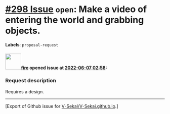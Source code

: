 # [\#298 Issue](https://github.com/V-Sekai/V-Sekai.github.io/issues/298) `open`: Make a video of entering the world and grabbing objects.
**Labels**: `proposal-request`


#### <img src="https://avatars.githubusercontent.com/u/32321?u=c2e06a3d2b49a467aa907e54aa259516440267cc&v=4" width="50">[fire](https://github.com/fire) opened issue at [2022-06-07 02:58](https://github.com/V-Sekai/V-Sekai.github.io/issues/298):

### Request description

Requires a design.




-------------------------------------------------------------------------------



[Export of Github issue for [V-Sekai/V-Sekai.github.io](https://github.com/V-Sekai/V-Sekai.github.io).]
